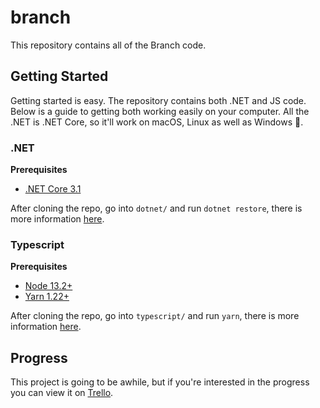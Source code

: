 # branch

This repository contains all of the Branch code.

## Getting Started

Getting started is easy. The repository contains both .NET and JS code. Below is a guide to getting both working easily on your computer. All the .NET is .NET Core, so it'll work on macOS, Linux as well as Windows 🚀.

### .NET

**Prerequisites**

- [.NET Core 3.1](https://www.microsoft.com/net/download)

After cloning the repo, go into `dotnet/` and run `dotnet restore`, there is more information [here](dotnet/README.md).

### Typescript

**Prerequisites**

- [Node 13.2+](https://nodejs.org/en/download/current/)
- [Yarn 1.22+](https://yarnpkg.com/lang/en/)

After cloning the repo, go into `typescript/` and run `yarn`, there is more information [here](js/README.md).


## Progress

This project is going to be awhile, but if you're interested in the progress you can view it on [Trello](https://trello.com/b/es8ojQn7).

